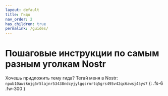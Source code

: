 ```yaml
---
layout: default
title: Гиды
nav_order: 2
has_children: true
permalink: /guides/
---
```


# Пошаговые инструкции по самым разным уголкам Nostr

Хочешь придложить тему гида? Тегай меня в Nostr: `npub10awzknjg5r5lajnr53438ndcyjylgqsrnrtq5grs495v42qc6awsj45ys7`
{: .fs-6 .fw-300 }


